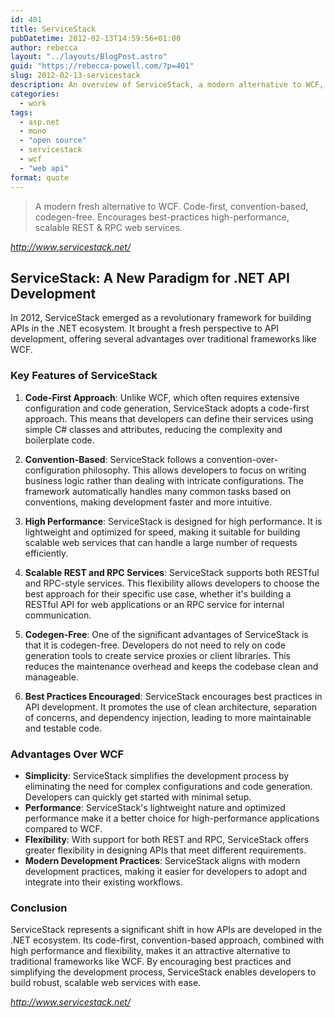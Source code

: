 ```yaml
---
id: 401
title: ServiceStack
pubDatetime: 2012-02-13T14:59:56+01:00
author: rebecca
layout: "../layouts/BlogPost.astro"
guid: "https://rebecca-powell.com/?p=401"
slug: 2012-02-13-servicestack
description: An overview of ServiceStack, a modern alternative to WCF, highlighting its advantages for building high-performance, scalable REST and RPC web services.
categories:
  - work
tags:
  - asp.net
  - mono
  - "open source"
  - servicestack
  - wcf
  - "web api"
format: quote
---
```


> A modern fresh alternative to WCF. Code-first, convention-based, codegen-free. Encourages best-practices high-performance, scalable REST & RPC web services.

<cite><a href="http://www.servicestack.net/">http://www.servicestack.net/</a></cite>

## ServiceStack: A New Paradigm for .NET API Development

In 2012, ServiceStack emerged as a revolutionary framework for building APIs in the .NET ecosystem. It brought a fresh perspective to API development, offering several advantages over traditional frameworks like WCF.

### Key Features of ServiceStack

1. **Code-First Approach**: Unlike WCF, which often requires extensive configuration and code generation, ServiceStack adopts a code-first approach. This means that developers can define their services using simple C# classes and attributes, reducing the complexity and boilerplate code.

2. **Convention-Based**: ServiceStack follows a convention-over-configuration philosophy. This allows developers to focus on writing business logic rather than dealing with intricate configurations. The framework automatically handles many common tasks based on conventions, making development faster and more intuitive.

3. **High Performance**: ServiceStack is designed for high performance. It is lightweight and optimized for speed, making it suitable for building scalable web services that can handle a large number of requests efficiently.

4. **Scalable REST and RPC Services**: ServiceStack supports both RESTful and RPC-style services. This flexibility allows developers to choose the best approach for their specific use case, whether it's building a RESTful API for web applications or an RPC service for internal communication.

5. **Codegen-Free**: One of the significant advantages of ServiceStack is that it is codegen-free. Developers do not need to rely on code generation tools to create service proxies or client libraries. This reduces the maintenance overhead and keeps the codebase clean and manageable.

6. **Best Practices Encouraged**: ServiceStack encourages best practices in API development. It promotes the use of clean architecture, separation of concerns, and dependency injection, leading to more maintainable and testable code.

### Advantages Over WCF

- **Simplicity**: ServiceStack simplifies the development process by eliminating the need for complex configurations and code generation. Developers can quickly get started with minimal setup.
- **Performance**: ServiceStack's lightweight nature and optimized performance make it a better choice for high-performance applications compared to WCF.
- **Flexibility**: With support for both REST and RPC, ServiceStack offers greater flexibility in designing APIs that meet different requirements.
- **Modern Development Practices**: ServiceStack aligns with modern development practices, making it easier for developers to adopt and integrate into their existing workflows.

### Conclusion

ServiceStack represents a significant shift in how APIs are developed in the .NET ecosystem. Its code-first, convention-based approach, combined with high performance and flexibility, makes it an attractive alternative to traditional frameworks like WCF. By encouraging best practices and simplifying the development process, ServiceStack enables developers to build robust, scalable web services with ease.

<cite><a href="http://www.servicestack.net/">http://www.servicestack.net/</a></cite>
